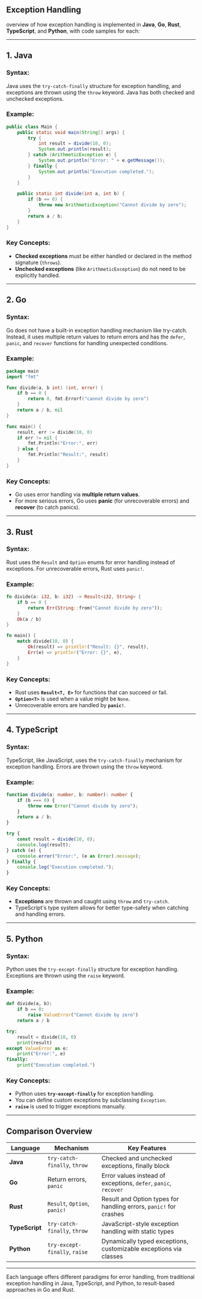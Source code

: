 ## Exception Handling

overview of how exception handling is implemented in **Java**, **Go**, **Rust**, **TypeScript**, and **Python**, with code samples for each:

---

## **1. Java**

### **Syntax:**
Java uses the `try-catch-finally` structure for exception handling, and exceptions are thrown using the `throw` keyword. Java has both checked and unchecked exceptions.

### **Example:**

```java
public class Main {
    public static void main(String[] args) {
        try {
            int result = divide(10, 0);
            System.out.println(result);
        } catch (ArithmeticException e) {
            System.out.println("Error: " + e.getMessage());
        } finally {
            System.out.println("Execution completed.");
        }
    }

    public static int divide(int a, int b) {
        if (b == 0) {
            throw new ArithmeticException("Cannot divide by zero");
        }
        return a / b;
    }
}
```

### **Key Concepts:**
- **Checked exceptions** must be either handled or declared in the method signature (`throws`).
- **Unchecked exceptions** (like `ArithmeticException`) do not need to be explicitly handled.

---

## **2. Go**

### **Syntax:**
Go does not have a built-in exception handling mechanism like try-catch. Instead, it uses multiple return values to return errors and has the `defer`, `panic`, and `recover` functions for handling unexpected conditions.

### **Example:**

```go
package main
import "fmt"

func divide(a, b int) (int, error) {
    if b == 0 {
        return 0, fmt.Errorf("cannot divide by zero")
    }
    return a / b, nil
}

func main() {
    result, err := divide(10, 0)
    if err != nil {
        fmt.Println("Error:", err)
    } else {
        fmt.Println("Result:", result)
    }
}
```

### **Key Concepts:**
- Go uses error handling via **multiple return values**.
- For more serious errors, Go uses **panic** (for unrecoverable errors) and **recover** (to catch panics).

---

## **3. Rust**

### **Syntax:**
Rust uses the `Result` and `Option` enums for error handling instead of exceptions. For unrecoverable errors, Rust uses `panic!`.

### **Example:**

```rust
fn divide(a: i32, b: i32) -> Result<i32, String> {
    if b == 0 {
        return Err(String::from("Cannot divide by zero"));
    }
    Ok(a / b)
}

fn main() {
    match divide(10, 0) {
        Ok(result) => println!("Result: {}", result),
        Err(e) => println!("Error: {}", e),
    }
}
```

### **Key Concepts:**
- Rust uses **`Result<T, E>`** for functions that can succeed or fail.
- **`Option<T>`** is used when a value might be `None`.
- Unrecoverable errors are handled by **`panic!`**.

---

## **4. TypeScript**

### **Syntax:**
TypeScript, like JavaScript, uses the `try-catch-finally` mechanism for exception handling. Errors are thrown using the `throw` keyword.

### **Example:**

```typescript
function divide(a: number, b: number): number {
    if (b === 0) {
        throw new Error("Cannot divide by zero");
    }
    return a / b;
}

try {
    const result = divide(10, 0);
    console.log(result);
} catch (e) {
    console.error("Error:", (e as Error).message);
} finally {
    console.log("Execution completed.");
}
```

### **Key Concepts:**
- **Exceptions** are thrown and caught using `throw` and `try-catch`.
- TypeScript's type system allows for better type-safety when catching and handling errors.

---

## **5. Python**

### **Syntax:**
Python uses the `try-except-finally` structure for exception handling. Exceptions are thrown using the `raise` keyword.

### **Example:**

```python
def divide(a, b):
    if b == 0:
        raise ValueError("Cannot divide by zero")
    return a / b

try:
    result = divide(10, 0)
    print(result)
except ValueError as e:
    print("Error:", e)
finally:
    print("Execution completed.")
```

### **Key Concepts:**
- Python uses **`try-except-finally`** for exception handling.
- You can define custom exceptions by subclassing `Exception`.
- **`raise`** is used to trigger exceptions manually.

---

## **Comparison Overview**

| Language    | Mechanism                  | Key Features                                                       |
|-------------|----------------------------|--------------------------------------------------------------------|
| **Java**    | `try-catch-finally`, `throw`| Checked and unchecked exceptions, finally block                    |
| **Go**      | Return errors, `panic`      | Error values instead of exceptions, `defer`, `panic`, `recover`    |
| **Rust**    | `Result`, `Option`, `panic!`| Result and Option types for handling errors, `panic!` for crashes   |
| **TypeScript**| `try-catch-finally`, `throw`| JavaScript-style exception handling with static types               |
| **Python**  | `try-except-finally`, `raise`| Dynamically typed exceptions, customizable exceptions via classes   |

---

Each language offers different paradigms for error handling, from traditional exception handling in Java, TypeScript, and Python, to result-based approaches in Go and Rust.